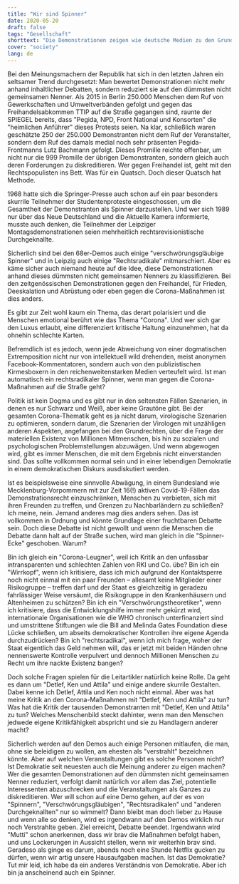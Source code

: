 ```yaml
---
title: "Wir sind Spinner"
date: 2020-05-20
draft: false
tags: "Gesellschaft"
shorttext: "Die Demonstrationen zeigen wie deutsche Medien zu den Grundwerten der EU und Deutschland stehen. Spinner, Links, Rechts, Aluhut und Verschwörungstheoretiker"
cover: "society"
lang: de
---
```


Bei den Meinungsmachern der Republik hat sich in den letzten Jahren ein seltsamer Trend durchgesetzt: Man bewertet Demonstrationen nicht mehr anhand inhaltlicher Debatten, sondern reduziert sie auf den dümmsten nicht gemeinsamen Nenner. Als 2015 in Berlin 250.000 Menschen dem Ruf von Gewerkschaften und Umweltverbänden gefolgt und gegen das Freihandelsabkommen TTIP auf die Straße gegangen sind, raunte der SPIEGEL bereits, dass "Pegida, NPD, Front National und Konsorten" die "heimlichen Anführer" dieses Protests seien. Na klar, schließlich waren geschätzte 250 der 250.000 Demonstranten nicht dem Ruf der Veranstalter, sondern dem Ruf des damals medial noch sehr präsenten Pegida-Frontmanns Lutz Bachmann gefolgt. Dieses Promille reichte offenbar, um nicht nur die 999 Promille der übrigen Demonstranten, sondern gleich auch deren Forderungen zu diskreditieren. Wer gegen Freihandel ist, geht mit den Rechtspopulisten ins Bett. Was für ein Quatsch. Doch dieser Quatsch hat Methode.

1968 hatte sich die Springer-Presse auch schon auf ein paar besonders skurrile Teilnehmer der Studentenproteste eingeschossen, um die Gesamtheit der Demonstranten als Spinner darzustellen. Und wer sich 1989 nur über das Neue Deutschland und die Aktuelle Kamera informierte, musste auch denken, die Teilnehmer der Leipziger Montagsdemonstrationen seien mehrheitlich rechtsrevisionistische Durchgeknallte.

Sicherlich sind bei den 68er-Demos auch einige "verschwörungsgläubige Spinner" und in Leipzig auch einige "Rechtsradikale" mitmarschiert. Aber es käme sicher auch niemand heute auf die Idee, diese Demonstrationen anhand dieses dümmsten nicht gemeinsamen Nenners zu klassifizieren. Bei den zeitgenössischen Demonstrationen gegen den Freihandel, für Frieden, Deeskalation und Abrüstung oder eben gegen die Corona-Maßnahmen ist dies anders.

Es gibt zur Zeit wohl kaum ein Thema, das derart polarisiert und die Menschen emotional berührt wie das Thema "Corona". Und wer sich gar den Luxus erlaubt, eine differenziert kritische Haltung einzunehmen, hat da ohnehin schlechte Karten.

Befremdlich ist es jedoch, wenn jede Abweichung von einer dogmatischen Extremposition nicht nur von intellektuell wild drehenden, meist anonymen Facebook-Kommentatoren, sondern auch von den publizistischen Kirmesboxern in den reichenweitenstarken Medien verteufelt wird. Ist man automatisch ein rechtsradikaler Spinner, wenn man gegen die Corona-Maßnahmen auf die Straße geht?

Politik ist kein Dogma und es gibt nur in den seltensten Fällen Szenarien, in denen es nur Schwarz und Weiß, aber keine Grautöne gibt. Bei der gesamten Corona-Thematik geht es ja nicht darum, virologische Szenarien zu optimieren, sondern darum, die Szenarien der Virologen mit unzähligen anderen Aspekten, angefangen bei den Grundrechten, über die Frage der materiellen Existenz von Millionen Mitmenschen, bis hin zu sozialen und psychologischen Problemstellungen abzuwägen. Und wenn abgewogen wird, gibt es immer Menschen, die mit dem Ergebnis nicht einverstanden sind. Das sollte vollkommen normal sein und in einer lebendigen Demokratie in einem demokratischen Diskurs ausdiskutiert werden.

Ist es beispielsweise eine sinnvolle Abwägung, in einem Bundesland wie Mecklenburg-Vorpommern mit zur Zeit 16(!) aktiven Covid-19-Fällen das Demonstrationsrecht einzuschränken, Menschen zu verbieten, sich mit ihren Freunden zu treffen, und Grenzen zu Nachbarländern zu schließen? Ich meine, nein. Jemand anderes mag dies anders sehen. Das ist vollkommen in Ordnung und könnte Grundlage einer fruchtbaren Debatte sein. Doch diese Debatte ist nicht gewollt und wenn die Menschen die Debatte dann halt auf der Straße suchen, wird man gleich in die "Spinner-Ecke" geschoben. Warum?

Bin ich gleich ein "Corona-Leugner", weil ich Kritik an den unfassbar intransparenten und schlechten Zahlen von RKI und Co. übe? Bin ich ein "Wirrkopf", wenn ich kritisiere, dass ich mich aufgrund der Kontaktsperre noch nicht einmal mit ein paar Freunden – allesamt keine Mitglieder einer Risikogruppe – treffen darf und der Staat es gleichzeitig in geradezu fahrlässiger Weise versäumt, die Risikogruppe in den Krankenhäusern und Altenheimen zu schützen? Bin ich ein "Verschwörungstheoretiker", wenn ich kritisiere, dass die Entwicklungshilfe immer mehr gekürzt wird, internationale Organisationen wie die WHO chronisch unterfinanziert sind und umstrittene Stiftungen wie die Bill and Melinda Gates Foundation diese Lücke schließen, um abseits demokratischer Kontrollen ihre eigene Agenda durchzudrücken? Bin ich "rechtsradikal", wenn ich mich frage, woher der Staat eigentlich das Geld nehmen will, das er jetzt mit beiden Händen ohne nennenswerte Kontrolle verpulvert und dennoch Millionen Menschen zu Recht um ihre nackte Existenz bangen?

Doch solche Fragen spielen für die Leitartikler natürlich keine Rolle. Da geht es dann um "Detlef, Ken und Attila" und einige andere skurrile Gestalten. Dabei kenne ich Detlef, Attila und Ken noch nicht einmal. Aber was hat meine Kritik an den Corona-Maßnahmen mit "Detlef, Ken und Attila" zu tun? Was hat die Kritik der tausenden Demonstranten mit "Detlef, Ken und Attila" zu tun? Welches Menschenbild steckt dahinter, wenn man den Menschen jedwede eigene Kritikfähigkeit abspricht und sie zu Handlagern anderer macht?

Sicherlich werden auf den Demos auch einige Personen mitlaufen, die man, ohne sie beleidigen zu wollen, am ehesten als "verstrahlt" bezeichnen könnte. Aber auf welchen Veranstaltungen gibt es solche Personen nicht? Ist Demokratie seit neuesten auch die Meinung anderer zu eigen machen? Wer die gesamten Demonstrationen auf den dümmsten nicht gemeinsamen Nenner reduziert, verfolgt damit natürlich vor allem das Ziel, potentielle Interessenten abzuschrecken und die Veranstaltungen als Ganzes zu diskreditieren. Wer will schon auf eine Demo gehen, auf der es von "Spinnern", "Verschwörungsgläubigen", "Rechtsradikalen" und "anderen Durchgeknallten" nur so wimmelt? Dann bleibt man doch lieber zu Hause und wenn alle so denken, wird es irgendwann auf den Demos wirklich nur noch Verstrahlte geben. Ziel erreicht, Debatte beendet. Irgendwann wird "Mutti" schon anerkennen, dass wir brav die Maßnahmen befolgt haben, und uns Lockerungen in Aussicht stellen, wenn wir weiterhin brav sind. Geradeso als ginge es darum, abends noch eine Stunde Netflix gucken zu dürfen, wenn wir artig unsere Hausaufgaben machen. Ist das Demokratie? Tut mir leid, ich habe da ein anderes Verständnis von Demokratie. Aber ich bin ja anscheinend auch ein Spinner.
